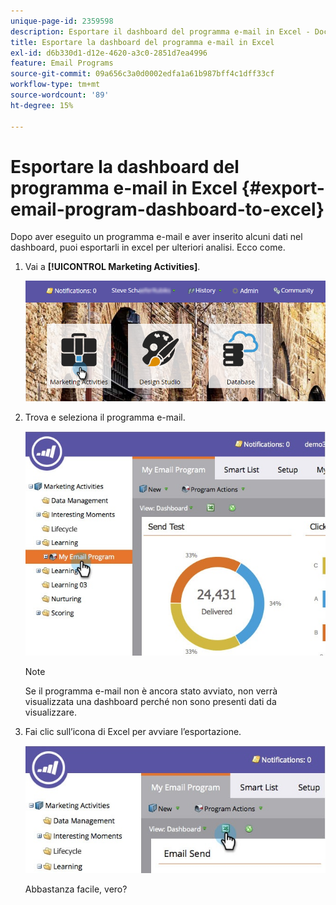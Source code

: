 ```yaml
---
unique-page-id: 2359598
description: Esportare il dashboard del programma e-mail in Excel - Documenti Marketo - Documentazione del prodotto
title: Esportare la dashboard del programma e-mail in Excel
exl-id: d6b330d1-d12e-4620-a3c0-2851d7ea4996
feature: Email Programs
source-git-commit: 09a656c3a0d0002edfa1a61b987bff4c1dff33cf
workflow-type: tm+mt
source-wordcount: '89'
ht-degree: 15%

---
```


# Esportare la dashboard del programma e-mail in Excel {#export-email-program-dashboard-to-excel}

Dopo aver eseguito un programma e-mail e aver inserito alcuni dati nel dashboard, puoi esportarli in excel per ulteriori analisi. Ecco come.

1. Vai a **[!UICONTROL Marketing Activities]**.

   ![](assets/login-marketing-activities-1.png)

1. Trova e seleziona il programma e-mail.

   ![](assets/lifecycledashboard.jpg)

   >[!NOTE]
   >
   >Se il programma e-mail non è ancora stato avviato, non verrà visualizzata una dashboard perché non sono presenti dati da visualizzare.

1. Fai clic sull’icona di Excel per avviare l’esportazione.

   ![](assets/lifecycle.jpg)

   Abbastanza facile, vero?
